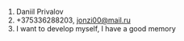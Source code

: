 1. Daniil Privalov
2. +375336288203, jonzi00@mail.ru
3. I want to develop myself, I have a good memory
